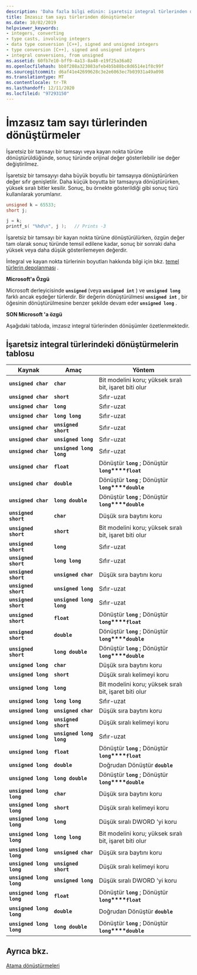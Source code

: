```yaml
---
description: 'Daha fazla bilgi edinin: işaretsiz integral türlerinden dönüşümler'
title: İmzasız tam sayı türlerinden dönüştürmeler
ms.date: 10/02/2019
helpviewer_keywords:
- integers, converting
- type casts, involving integers
- data type conversion [C++], signed and unsigned integers
- type conversion [C++], signed and unsigned integers
- integral conversions, from unsigned
ms.assetid: 60fb7e10-bff9-4a13-8a48-e19f25a36a02
ms.openlocfilehash: bb8f208a323083afeb4b5b88bc8d6514e1f8c99f
ms.sourcegitcommit: d6af41e42699628c3e2e6063ec7b03931a49a098
ms.translationtype: MT
ms.contentlocale: tr-TR
ms.lasthandoff: 12/11/2020
ms.locfileid: "97293150"
---
```

# <a name="conversions-from-unsigned-integral-types"></a>İmzasız tam sayı türlerinden dönüştürmeler

İşaretsiz bir tamsayı bir tamsayı veya kayan nokta türüne dönüştürüldüğünde, sonuç türünde orijinal değer gösterilebilir ise değer değiştirilmez.

İşaretsiz bir tamsayıyı daha büyük boyutlu bir tamsayıya dönüştürürken değer sıfır genişletilir. Daha küçük boyutta bir tamsayıya dönüştürürken, yüksek sıralı bitler kesilir. Sonuç, bu örnekte gösterildiği gibi sonuç türü kullanılarak yorumlanır.

```C
unsigned k = 65533;
short j;

j = k;
printf_s( "%hd\n", j );   // Prints -3
```

İşaretsiz bir tamsayı bir kayan nokta türüne dönüştürülürken, özgün değer tam olarak sonuç türünde temsil edilene kadar, sonuç bir sonraki daha yüksek veya daha düşük gösterilemeyen değerdir.

İntegral ve kayan nokta türlerinin boyutları hakkında bilgi için bkz. [temel türlerin depolanması](../c-language/storage-of-basic-types.md) .

**Microsoft'a Özgü**

Microsoft derleyicisinde **`unsigned`** (veya **`unsigned int`** ) ve **`unsigned long`** farklı ancak eşdeğer türlerdir. Bir değerin dönüştürülmesi **`unsigned int`** , bir öğesinin dönüştürülmesine benzer şekilde devam eder **`unsigned long`** .

**SON Microsoft 'a özgü**

Aşağıdaki tabloda, imzasız integral türlerinden dönüşümler özetlenmektedir.

## <a name="table-of-conversions-from-unsigned-integral-types"></a>İşaretsiz integral türlerindeki dönüştürmelerin tablosu

|Kaynak|Amaç|Yöntem|
|----------|--------|------------|
|**`unsigned char`**|**`char`**|Bit modelini koru; yüksek sıralı bit, işaret biti olur|
|**`unsigned char`**|**`short`**|Sıfır-uzat|
|**`unsigned char`**|**`long`**|Sıfır-uzat|
|**`unsigned char`**|**`long long`**|Sıfır-uzat|
|**`unsigned char`**|**`unsigned short`**|Sıfır-uzat|
|**`unsigned char`**|**`unsigned long`**|Sıfır-uzat|
|**`unsigned char`**|**`unsigned long long`**|Sıfır-uzat|
|**`unsigned char`**|**`float`**|Dönüştür **`long`** ; Dönüştür **`long`****`float`**|
|**`unsigned char`**|**`double`**|Dönüştür **`long`** ; Dönüştür **`long`****`double`**|
|**`unsigned char`**|**`long double`**|Dönüştür **`long`** ; Dönüştür **`long`****`double`**|
|**`unsigned short`**|**`char`**|Düşük sıra baytını koru|
|**`unsigned short`**|**`short`**|Bit modelini koru; yüksek sıralı bit, işaret biti olur|
|**`unsigned short`**|**`long`**|Sıfır-uzat|
|**`unsigned short`**|**`long long`**|Sıfır-uzat|
|**`unsigned short`**|**`unsigned char`**|Düşük sıra baytını koru|
|**`unsigned short`**|**`unsigned long`**|Sıfır-uzat|
|**`unsigned short`**|**`unsigned long long`**|Sıfır-uzat|
|**`unsigned short`**|**`float`**|Dönüştür **`long`** ; Dönüştür **`long`****`float`**|
|**`unsigned short`**|**`double`**|Dönüştür **`long`** ; Dönüştür **`long`****`double`**|
|**`unsigned short`**|**`long double`**|Dönüştür **`long`** ; Dönüştür **`long`****`double`**|
|**`unsigned long`**|**`char`**|Düşük sıra baytını koru|
|**`unsigned long`**|**`short`**|Düşük sıralı kelimeyi koru|
|**`unsigned long`**|**`long`**|Bit modelini koru; yüksek sıralı bit, işaret biti olur|
|**`unsigned long`**|**`long long`**|Sıfır-uzat|
|**`unsigned long`**|**`unsigned char`**|Düşük sıra baytını koru|
|**`unsigned long`**|**`unsigned short`**|Düşük sıralı kelimeyi koru|
|**`unsigned long`**|**`unsigned long long`**|Sıfır-uzat|
|**`unsigned long`**|**`float`**|Dönüştür **`long`** ; Dönüştür **`long`****`float`**|
|**`unsigned long`**|**`double`**|Doğrudan Dönüştür **`double`**|
|**`unsigned long`**|**`long double`**|Dönüştür **`long`** ; Dönüştür **`long`****`double`**|
|**`unsigned long long`**|**`char`**|Düşük sıra baytını koru|
|**`unsigned long long`**|**`short`**|Düşük sıralı kelimeyi koru|
|**`unsigned long long`**|**`long`**|Düşük sıralı DWORD 'yi koru|
|**`unsigned long long`**|**`long long`**|Bit modelini koru; yüksek sıralı bit, işaret biti olur|
|**`unsigned long long`**|**`unsigned char`**|Düşük sıra baytını koru|
|**`unsigned long long`**|**`unsigned short`**|Düşük sıralı kelimeyi koru|
|**`unsigned long long`**|**`unsigned long`**|Düşük sıralı DWORD 'yi koru|
|**`unsigned long long`**|**`float`**|Dönüştür **`long`** ; Dönüştür **`long`****`float`**|
|**`unsigned long long`**|**`double`**|Doğrudan Dönüştür **`double`**|
|**`unsigned long long`**|**`long double`**|Dönüştür **`long`** ; Dönüştür **`long`****`double`**|

## <a name="see-also"></a>Ayrıca bkz.

[Atama dönüştürmeleri](../c-language/assignment-conversions.md)
